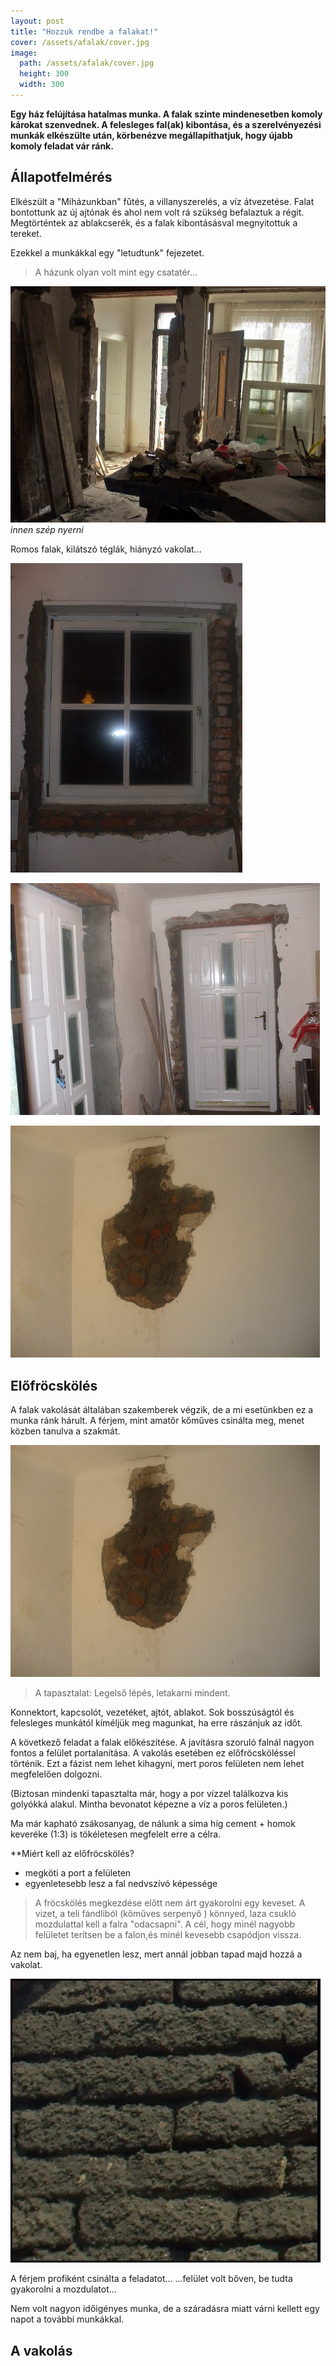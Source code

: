 ```yaml
---
layout: post
title: "Hozzuk rendbe a falakat!"
cover: /assets/afalak/cover.jpg
image:
  path: /assets/afalak/cover.jpg
  height: 300
  width: 300
---
```



**Egy ház felújítása hatalmas munka.  A falak szinte mindenesetben komoly károkat szenvednek. A felesleges fal(ak) kibontása, és a szerelvényezési munkák elkészülte után, körbenézve megállapíthatjuk, hogy újabb komoly feladat vár ránk.**


## Állapotfelmérés


Elkészült a "Miházunkban"  fűtés, a villanyszerelés, a víz átvezetése. Falat bontottunk az új ajtónak és ahol nem volt rá szükség befalaztuk a régit. Megtörténtek az ablakcserék, és a falak kibontásásval megnyitottuk a tereket.  

Ezekkel a munkákkal egy "letudtunk" fejezetet.

> A házunk olyan volt mint egy csatatér...

![romos falak](/assets/afalak/6jav.jpg)
_innen szép nyerni_

Romos falak, kilátszó téglák, hiányzó vakolat... 


![ajtó ablak](/assets/afalak/DSCF0001.JPG)

![ajtó ablak](/assets/afalak/DSCF0005.JPG)

![ajtó ablak](/assets/afalak/DSCF0028.JPG)



## Előfröcskölés

A falak vakolását általában szakemberek végzik, de a mi esetünkben ez a munka ránk hárult. A férjem, mint amatőr kőműves csinálta meg, menet közben tanulva a szakmát.


![ajtó ablak](/assets/afalak/DSCF0028.JPG)



> A tapasztalat: Legelső lépés, letakarni mindent. 

Konnektort, kapcsolót, vezetéket, ajtót, ablakot. 
Sok bosszúságtól és felesleges munkától kíméljük meg magunkat, ha erre rászánjuk az időt.


A következő feladat a falak előkészítése. A javításra szoruló falnál nagyon fontos a felület portalanítása. A vakolás esetében ez előfröcsköléssel történik. Ezt a fázist nem lehet kihagyni, mert poros felületen nem lehet megfelelően dolgozni.

(Biztosan mindenki tapasztalta már, hogy a por vízzel találkozva kis golyókká alakul. Mintha bevonatot képezne a víz a poros felületen.) 

Ma már kapható zsákosanyag, de nálunk a sima híg cement + homok keveréke  (1:3) is tökéletesen megfelelt erre a célra.


**Miért kell az előfröcskölés? 

* megköti a port a felületen
* egyenletesebb lesz a fal nedvszívó képessége

> A fröcskölés megkezdése előtt nem árt gyakorolni egy keveset. A vizet, a teli fándliból (kőműves serpenyő ) könnyed, laza csukló mozdulattal kell a falra "odacsapni". A cél, hogy minél nagyobb felületet terítsen be a falon,és minél kevesebb csapódjon vissza. 

Az nem baj, ha egyenetlen lesz, mert annál jobban tapad majd hozzá a vakolat.

![vakolt fal](/assets/afalak/DSCF0699.JPG)

A férjem profiként csinálta a feladatot...
...felület volt bőven, be tudta gyakorolni a mozdulatot... 

Nem volt nagyon időigényes munka, de a száradásra miatt várni kellett egy napot a további munkákkal.


## A vakolás


